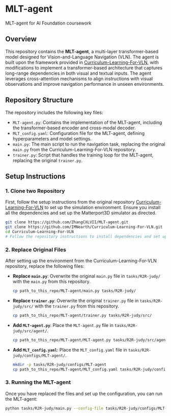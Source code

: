 # MLT-agent

MLT-agent for AI Foundation coursework

## Overview

This repository contains the **MLT-agent**, a multi-layer transformer-based model designed for Vision-and-Language Navigation (VLN). The agent is built upon the framework provided in [Curriculum-Learning-For-VLN](https://github.com/IMNearth/Curriculum-Learning-For-VLN), with modifications to implement a transformer-based architecture that captures long-range dependencies in both visual and textual inputs. The agent leverages cross-attention mechanisms to align instructions with visual observations and improve navigation performance in unseen environments.

## Repository Structure

The repository includes the following key files:

- `MLT-agent.py`: Contains the implementation of the MLT-agent, including the transformer-based encoder and cross-modal decoder.
- `MLT_config.yaml`: Configuration file for the MLT-agent, defining hyperparameters and model settings.
- `main.py`: The main script to run the navigation task, replacing the original `main.py` from the Curriculum-Learning-For-VLN repository.
- `trainer.py`: Script that handles the training loop for the MLT-agent, replacing the original `trainer.py`.

## Setup Instructions

### 1. Clone two Repository

First, follow the setup instructions from the original repository [Curriculum-Learning-For-VLN](https://github.com/IMNearth/Curriculum-Learning-For-VLN) to set up the simulation environment. Ensure you install all the dependencies and set up the Matterport3D simulator as directed.

```bash
git clone https://github.com/ZhangCXLVII/MLT-agent.git
git clone https://github.com/IMNearth/Curriculum-Learning-For-VLN.git
cd Curriculum-Learning-For-VLN
# Follow the repository instructions to install dependencies and set up the environment
```

### 2. Replace Original Files

After setting up the environment from the Curriculum-Learning-For-VLN repository, replace the following files:

- **Replace `main.py`**: Overwrite the original `main.py` file in `tasks/R2R-judy/` with the `main.py` from this repository.
  
  ```bash
  cp path_to_this_repo/MLT-agent/main.py tasks/R2R-judy/
  ```

- **Replace `trainer.py`**: Overwrite the original `trainer.py` file in `tasks/R2R-judy/src/` with the `trainer.py` from this repository.

  ```bash
  cp path_to_this_repo/MLT-agent/trainer.py tasks/R2R-judy/src/
  ```

- **Add `MLT-agent.py`**: Place the `MLT-agent.py` file in `tasks/R2R-judy/src/agent/`.

  ```bash
  cp path_to_this_repo/MLT-agent/MLT-agent.py tasks/R2R-judy/src/agent/
  ```

- **Add `MLT_config.yaml`**: Place the `MLT_config.yaml` file in `tasks/R2R-judy/configs/MLT-agent/`.

  ```bash
  mkdir -p tasks/R2R-judy/configs/MLT-agent
  cp path_to_this_repo/MLT-agent/MLT_config.yaml tasks/R2R-judy/configs/MLT-agent/
  ```

### 3. Running the MLT-agent

Once you have replaced the files and set up the configuration, you can run the MLT-agent:

```bash
python tasks/R2R-judy/main.py --config-file tasks/R2R-judy/configs/MLT-agent/MLT_config.yaml TRAIN.DEVICE 0
```


